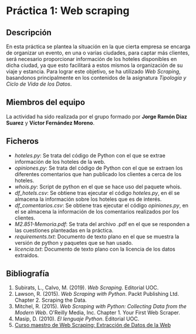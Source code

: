 # Práctica 1: Web scraping

## Descripción

En esta práctica se plantea la situación en la que cierta empresa se encarga de organizar un evento, en una o varias ciudades, para captar más clientes, será necesario proporcionar información de los hoteles disponibles en dicha ciudad, ya que esto facilitará a estos mismos la organización de su viaje y estancia. Para lograr este objetivo, se ha utilizado *Web Scraping*, basandonos principalmente en los contenidos de la asignatura *Tipología y Ciclo de Vida de los Datos*.



## Miembros del equipo

La actividad ha sido realizada por el grupo formado por **Jorge Ramón Diaz Suarez** y **Víctor Fernández Moreno**.

## Ficheros

+ *hoteles.py*: Se trata del código de Python con el que se extrae información de los hoteles de la web.
+ *opiniones.py*: Se trata del código de Python con el que se extraen los diferentes comentarios que han publicado los clientes a cerca de los hoteles.
+ *whois.py*: Script de python en el que se hace uso del paquete whois.
+ *df_hotels.csv*: Se obtiene tras ejecutar el código *hoteles.py*, en él se almacena la información sobre los hoteles que es de interés.
+ *df_comentarios.csv*: Se obtiene tras ejecutar el código *opiniones.py*, en el se almacena la información de los comentarios realizados por los clientes.
+ *M2.851-Memoria.pdf*: Se trata del archivo .pdf en el que se responden a las cuestiones planteadas en la práctica.
+ *requirements.txt*: Documento de texto plano en el que se muestra la versión de python y paquetes que se han usado.
+ *licencia.txt*: Documento de texto plano con la licencia de los datos extraidos.

## Bibliografía

1. Subirats, L., Calvo, M. (2019). _Web Scraping_. Editorial UOC.
2. Lawson, R. (2015). _Web Scraping with Python_. Packt Publishing Ltd. Chapter 2. Scraping the Data.
3. Mitchel, R. (2015). _Web Scraping with Python: Collecting Data from the Modern Web_. O'Reilly Media, Inc. Chapter 1. Your First Web Scraper.
4. Masip, D. (2010). _El lenguaje Python_. Editorial UOC.
5. [Curso maestro de Web Scraping: Extracción de Datos de la Web](https://www.udemy.com/course/curso-maestro-web-scraping/)